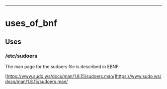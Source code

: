 ---
# uses_of_bnf

## Uses

### /etc/sudoers

The man page for the sudoers file is described in EBNF

[https://www.sudo.ws/docs/man/1.8.15/sudoers.man/]https://www.sudo.ws/docs/man/1.8.15/sudoers.man/
